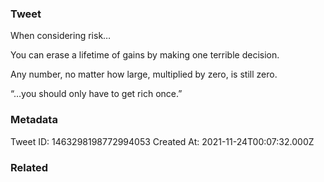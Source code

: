 ### Tweet
When considering risk…

You can erase a lifetime of gains by making one terrible decision.

Any number, no matter how large, multiplied by zero, is still zero.

“…you should only have to get rich once.”

### Metadata
Tweet ID: 1463298198772994053
Created At: 2021-11-24T00:07:32.000Z

### Related

